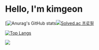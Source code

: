 <h1>Hello, I'm kimgeon</h1>

[![Anurag's GitHub stats](https://github-readme-stats.vercel.app/api?username=kimguny&show_icons=true&theme=synthwave)[![Solved.ac
프로필](http://mazassumnida.wtf/api/v2/generate_badge?boj=kimguny12)](https://solved.ac/kimguny12)

[![Top Langs](https://github-readme-stats.vercel.app/api/top-langs/?username=kimguny)](https://github.com/kimguny/github-readme-stats)

<a href="https://github.com/seondal"><img src="https://hits.seeyoufarm.com/api/count/incr/badge.svg?url=https%3A%2F%2Fgithub.com%2Fseondal&count_bg=%23000000&title_bg=%23000000&icon=github.svg&icon_color=%23E7E7E7&title=GitHub&edge_flat=false)"/></a>
